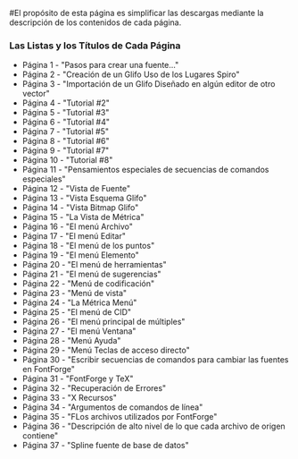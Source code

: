 #El propósito de esta página es simplificar las descargas mediante la descripción de los contenidos de cada página.

### Las Listas y los Títulos de Cada Página ###

  * Página 1 - "Pasos para crear una fuente..."
  * Página 2 - "Creación de un Glifo Uso de los Lugares Spiro"
  * Página 3 - "Importación de un Glifo Diseñado en algún editor de otro vector"
  * Página 4 - "Tutorial #2"
  * Página 5 - "Tutorial #3"
  * Página 6 - "Tutorial #4"
  * Página 7 - "Tutorial #5"
  * Página 8 - "Tutorial #6"
  * Página 9 - "Tutorial #7"
  * Página 10 - "Tutorial #8"
  * Página 11 - "Pensamientos especiales de secuencias de comandos especiales"
  * Página 12 - "Vista de Fuente"
  * Página 13 - "Vista Esquema Glifo"
  * Página 14 - "Vista Bitmap Glifo"
  * Página 15 - "La Vista de Métrica"
  * Página 16 - "El menú Archivo"
  * Página 17 - "El menú Editar"
  * Página 18 - "El menú de los puntos"
  * Página 19 - "El menú Elemento"
  * Página 20 - "El menú de herramientas"
  * Página 21 - "El menú de sugerencias"
  * Página 22 - "Menú de codificación"
  * Página 23 - "Menú de vista"
  * Página 24 - "La Métrica Menú"
  * Página 25 - "El menú de CID"
  * Página 26 - "El menú principal de múltiples"
  * Página 27 - "El menú Ventana"
  * Página 28 - "Menú Ayuda"
  * Página 29 - "Menú Teclas de acceso directo"
  * Página 30 - "Escribir secuencias de comandos para cambiar las fuentes en FontForge"
  * Página 31 - "FontForge y TeX"
  * Página 32 - "Recuperación de Errores"
  * Página 33 - "X Recursos"
  * Página 34 - "Argumentos de comandos de línea"
  * Página 35 - "FLos archivos utilizados por FontForge"
  * Página 36 - "Descripción de alto nivel de lo que cada archivo de origen contiene"
  * Página 37 - "Spline fuente de base de datos"